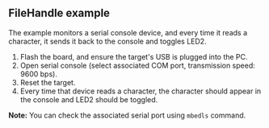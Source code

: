 ## FileHandle example

The example monitors a serial console device, and every time it reads a character, it sends it back to the console and toggles LED2.

1. Flash the board, and ensure the target's USB is plugged into the PC.
2. Open serial console (select associated COM port, transmission speed: 9600 bps).
3. Reset the target.
4. Every time that device reads a character, the character should appear in the console and LED2 should be toggled.

**Note:** You can check the associated serial port using `mbedls` command.
